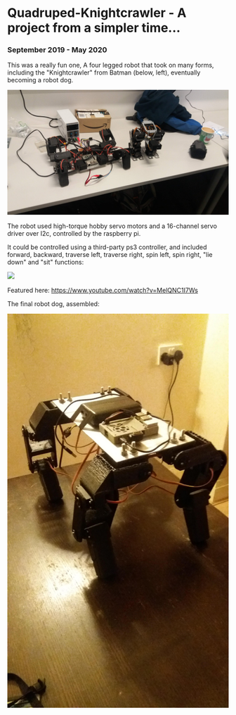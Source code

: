 # Quadruped-Knightcrawler - A project from a simpler time... 
### September 2019 - May 2020

This was a really fun one, A four legged robot that took on many forms, including the "Knightcrawler" from Batman (below, left), eventually becoming a robot dog.


![Image 1](https://github.com/robosam2003/Quadruped-Knightcrawler/blob/master/resources/20191130_163711.jpg)



The robot used high-torque hobby servo motors and a 16-channel servo driver over I2c, controlled by the raspberry pi. 

It could be controlled using a third-party ps3 controller, and included forward, backward, traverse left, traverse right, spin left, spin right, "lie down" and "sit" functions:

<img src = "https://github.com/robosam2003/Quadruped-Knightcrawler/blob/master/resources/received_513616136016511.gif">

Featured here: https://www.youtube.com/watch?v=MelQNC1I7Ws



The final robot dog, assembled:

<img src="https://github.com/robosam2003/Quadruped-Knightcrawler/blob/master/resources/20200124_222202.jpg" width="600">
